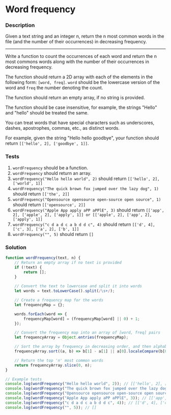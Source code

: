 # Word frequency

### Description

Given a text string and an integer n, return the n most common words in the file (and the number of their occurrences) in decreasing frequency.

---

Write a function to count the occurrences of each word and return the n most commons words along with the number of their occurrences in decreasing frequency.

The function should return a 2D array with each of the elements in the following form: `[word, freq]`. `word` should be the lowercase version of the word and `freq` the number denoting the count.

The function should return an empty array, if no string is provided.

The function should be case insensitive, for example, the strings "Hello" and "hello" should be treated the same.

You can treat words that have special characters such as underscores, dashes, apostrophes, commas, etc., as distinct words.

For example, given the string "Hello hello goodbye", your function should return `[['hello', 2], ['goodbye', 1]]`.

### Tests

1. `wordFrequency` should be a function.
2. `wordFrequency` should return an array.
3. `wordFrequency("Hello hello world", 2)` should return `[['hello', 2], ['world', 1]]`
4. `wordFrequency("The quick brown fox jumped over the lazy dog", 1)` should return `[['the', 2]]`
5. `wordFrequency("Opensource opensource open-source open source", 1)` should return `[['opensource', 2]]`
6. `wordFrequency("Apple App apply aPP aPPlE", 3)` should return `[['app', 2], ['apple', 2], ['apply', 1]] or [['apple', 2], ['app', 2], ['apply', 1]]`
7. `wordFrequency("c d a d c a b d d c", 4)` should return `[['d', 4], ['c', 3], ['a', 2], ['b', 1]]`
8. `wordFrequency("", 5)` should return `[]`

### Solution

```javascript
function wordFrequency(text, n) {
    // Return an empty array if no text is provided
    if (!text) {
        return [];
    }
    
    // Convert the text to lowercase and split it into words
    let words = text.toLowerCase().split(/\s+/);

    // Create a frequency map for the words
    let frequencyMap = {};

    words.forEach(word => {
        frequencyMap[word] = (frequencyMap[word] || 0) + 1;
    });

    // Convert the frequency map into an array of [word, freq] pairs
    let frequencyArray = Object.entries(frequencyMap);

    // Sort the array by frequency in decreasing order, and then alphabetically for ties
    frequencyArray.sort((a, b) => b[1] - a[1] || a[0].localeCompare(b[0]));

    // Return the top 'n' most common words
    return frequencyArray.slice(0, n);
}

// Example tests
console.log(wordFrequency("Hello hello world", 2)); // [['hello', 2], ['world', 1]]
console.log(wordFrequency("The quick brown fox jumped over the lazy dog", 1)); // [['the', 2]]
console.log(wordFrequency("Opensource opensource open-source open source", 1)); // [['opensource', 2]]
console.log(wordFrequency("Apple App apply aPP aPPlE", 3)); // [['app', 2], ['apple', 2], ['apply', 1]]
console.log(wordFrequency("c d a d c a b d d c", 4)); // [['d', 4], ['c', 3], ['a', 2], ['b', 1]]
console.log(wordFrequency("", 5)); // []
```